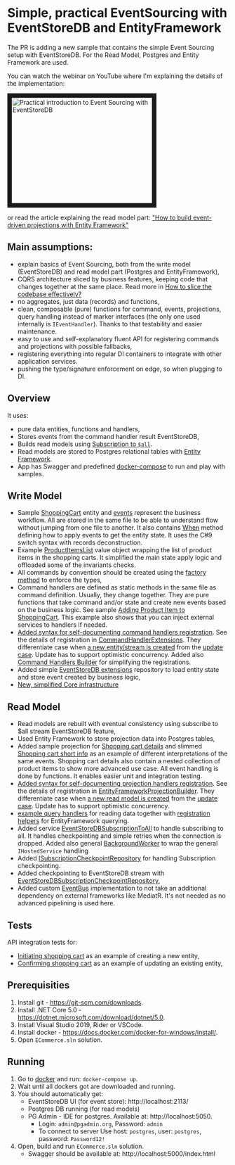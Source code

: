 # Simple, practical EventSourcing with EventStoreDB and EntityFramework

The PR is adding a new sample that contains the simple Event Sourcing setup with EventStoreDB. For the Read Model, Postgres and Entity Framework are used.

You can watch the webinar on YouTube where I'm explaining the details of the implementation:

<a href="https://www.youtube.com/watch?v=rqYPVzjoxqI" target="_blank"><img src="https://img.youtube.com/vi/rqYPVzjoxqI/0.jpg" alt="Practical introduction to Event Sourcing with EventStoreDB" width="320" height="240" border="10" /></a>

or read the article explaining the read model part: ["How to build event-driven projections with Entity Framework"](https://event-driven.io/en/how_to_do_events_projections_with_entity_framework/)

## Main assumptions:
- explain basics of Event Sourcing, both from the write model (EventStoreDB) and read model part (Postgres and EntityFramework),
- CQRS architecture sliced by business features, keeping code that changes together at the same place. Read more in [How to slice the codebase effectively?](https://event-driven.io/en/how_to_slice_the_codebase_effectively/)
- no aggregates, just data (records) and functions,
- clean, composable (pure) functions for command, events, projections, query handling instead of marker interfaces (the only one used internally is `IEventHandler`). Thanks to that testability and easier maintenance.
- easy to use and self-explanatory fluent API for registering commands and projections with possible fallbacks,
- registering everything into regular DI containers to integrate with other application services.
- pushing the type/signature enforcement on edge, so when plugging to DI.

## Overview

It uses:
- pure data entities, functions and handlers,
- Stores events from the command handler result  EventStoreDB,
- Builds read models using [Subscription to `$all`](https://developers.eventstore.com/clients/grpc/subscribing-to-streams/#subscribing-to-all).
- Read models are stored to Postgres relational tables with [Entity Framework](https://docs.microsoft.com/en-us/ef/core/).
- App has Swagger and predefined [docker-compose](./docker/docker-compose.yml) to run and play with samples.

## Write Model
- Sample [ShoppingCart](./ECommerce/ShoppingCarts/ShoppingCart.cs#L34) entity and [events](./ECommerce/ShoppingCarts/ShoppingCart.cs#L6) represent the business workflow. All are stored in the same file to be able to understand flow without jumping from one file to another. It also contains [When](./ECommerce/ShoppingCarts/ShoppingCart.cs#L42) method defining how to apply events to get the entity state. It uses the C#9 switch syntax with records deconstruction.
- Example [ProductItemsList](./ECommerce/ShoppingCarts/ProductItems/ProductItemsList.cs) value object wrapping the list of product items in the shopping carts. It simplified the main state apply logic and offloaded some of the invariants checks.
- All commands by convention should be created using the [factory method](./ECommerce/ShoppingCarts/AddingProductItem/AddProductItemToShoppingCart.cs#L13) to enforce the types,
- Command handlers are defined as static methods in the same file as command definition. Usually, they change together. They are pure functions that take command and/or state and create new events based on the business logic. See sample [Adding Product Item to ShoppingCart](./ECommerce/ShoppingCarts/AddingProductItem/AddProductItemToShoppingCart.cs#L25). This example also shows that you can inject external services to handlers if needed.
- [Added syntax for self-documenting command handlers registration](./ECommerce/ShoppingCarts/Configuration.cs#L22). See the details of registration in [CommandHandlerExtensions](./ECommerce.Core/Commands/CommandHandler.cs). They differentiate case when [a new entity/stream is created](./ECommerce.Core/Commands/CommandHandler.cs#L12) from the [update case](./ECommerce.CoreECommerce.Core/Commands/CommandHandler.cs#L26). Update has to support optimistic concurrency. Added also [Command Handlers Builder](./ECommerce.CoreECommerce.Core/Commands/CommandHandler.cs#102) for simplifying the registrations.
- Added simple [EventStoreDB extensions](./ECommerce.Core/EventStoreDB/EventStoreDBExtensions.cs) repository to load entity state and store event created by business logic,
- [New, simplified Core infrastructure](./ECommerce.Core/)

## Read Model
- Read models are rebuilt with eventual consistency using subscribe to $all stream EventStoreDB feature,
- Used Entity Framework to store projection data into Postgres tables,
- Added sample projection for [Shopping cart details](./ECommerce/ShoppingCarts/GettingCartById/ShoppingCartDetails.cs) and slimmed [Shopping cart short info](./ECommerce/ShoppingCarts/GettingCarts/ShoppingCartShortInfo.cs) as an example of different interpretations of the same events. Shopping cart details also contain a nested collection of product items to show more advanced use case. All event handling is done by functions. It enables easier unit and integration testing.
- [Added syntax for self-documenting projection handlers registration](./ECommerce/ShoppingCarts/Configuration.cs#L49). See the details of registration in [EntityFrameworkProjectionBuilder](./ECommerce.Core/Projections/EntityFrameworkProjection.cs#L28). They differentiate case when [a new read model is created](./ECommerce.Core/Projections/EntityFrameworkProjection.cs#L83) from the [update case](./ECommerce.Core/Projections/EntityFrameworkProjection.cs#L108). Update has to support optimistic concurrency.
- [example query handlers](./ECommerce/ShoppingCarts/GettingCarts/GetCarts.cs#25) for reading data together with [registration helpers](./ECommerce.Core/Queries/QueryHandler.cs) for EntityFramework querying.
- Added service [EventStoreDBSubscriptionToAll](./ECommerce.Core/Subscriptions/EventStoreDBSubscriptionToAll.cs) to handle subscribing to all. It handles checkpointing and simple retries when the connection is dropped. Added also general [BackgroundWorker](./ECommerce.Api/Core/BackgroundWorker.cs) to wrap the general `IHostedService` handling
- Added [ISubscriptionCheckpointRepository](./ECommerce.Core/Subscriptions/ISubscriptionCheckpointRepository.cs) for handling Subscription checkpointing.
- Added checkpointing to EventStoreDB stream with [EventStoreDBSubscriptionCheckpointRepository](./ECommerce.Core/Subscriptions/EventStoreDBSubscriptionCheckpointRepository.cs),
- Added custom [EventBus](./ECommerce.Core/Events/EventBus.cs) implementation to not take an additional dependency on external frameworks like MediatR. It's not needed as no advanced pipelining is used here.

## Tests
API integration tests for:
- [Initiating shopping cart](./ECommerce.Api.Tests/ShoppingCarts/Initializing/InitializeShoppingCartTests.cs) as an example of creating a new entity,
- [Confirming shopping cart](./ECommerce.Api.Tests/ShoppingCarts/Confirming/ConfirmShoppingCartTests.cs) as an example of updating an existing entity,


## Prerequisities

1. Install git - https://git-scm.com/downloads.
2. Install .NET Core 5.0 - https://dotnet.microsoft.com/download/dotnet/5.0.
3. Install Visual Studio 2019, Rider or VSCode.
4. Install docker - https://docs.docker.com/docker-for-windows/install/.
5. Open `ECommerce.sln` solution.

## Running

1. Go to [docker](./docker) and run: `docker-compose up`.
2. Wait until all dockers got are downloaded and running.
3. You should automatically get:
    - EventStoreDB UI (for event store): http://localhost:2113/
    - Postgres DB running (for read models)
    - PG Admin - IDE for postgres. Available at: http://localhost:5050.
        - Login: `admin@pgadmin.org`, Password: `admin`
        - To connect to server Use host: `postgres`, user: `postgres`, password: `Password12!`
4. Open, build and run `ECommerce.sln` solution.
    - Swagger should be available at: http://localhost:5000/index.html
